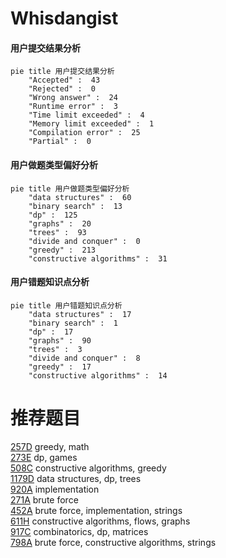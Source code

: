 # Whisdangist

<!-- tabs:start -->



#### **用户提交结果分析**

```mermaid
pie title 用户提交结果分析
    "Accepted" :  43
    "Rejected" :  0
    "Wrong answer" :  24
    "Runtime error" :  3
    "Time limit exceeded" :  4
    "Memory limit exceeded" :  1
    "Compilation error" :  25
    "Partial" :  0
```

#### **用户做题类型偏好分析**

```mermaid
pie title 用户做题类型偏好分析
    "data structures" :  60
    "binary search" :  13
    "dp" :  125
    "graphs" :  20
    "trees" :  93
    "divide and conquer" :  0
    "greedy" :  213
    "constructive algorithms" :  31
```
#### **用户错题知识点分析**

```mermaid
pie title 用户错题知识点分析
    "data structures" :  17
    "binary search" :  1
    "dp" :  17
    "graphs" :  90
    "trees" :  3
    "divide and conquer" :  8
    "greedy" :  17
    "constructive algorithms" :  14
```



<!-- tabs:end -->
# 推荐题目
[257D](https://codeforces.com/contest/257/problem/D)		greedy,
                        math		  
[273E](https://codeforces.com/contest/273/problem/E)		dp,
                        games		  
[508C](https://codeforces.com/contest/508/problem/C)		constructive algorithms,
                        greedy		  
[1179D](https://codeforces.com/contest/1179/problem/D)		data structures,
                        dp,
                        trees		  
[920A](https://codeforces.com/contest/920/problem/A)		implementation		  
[271A](https://codeforces.com/contest/271/problem/A)		brute force		  
[452A](https://codeforces.com/contest/452/problem/A)		brute force,
                        implementation,
                        strings		  
[611H](https://codeforces.com/contest/611/problem/H)		constructive algorithms,
                        flows,
                        graphs		  
[917C](https://codeforces.com/contest/917/problem/C)		combinatorics,
                        dp,
                        matrices		  
[798A](https://codeforces.com/contest/798/problem/A)		brute force,
                        constructive algorithms,
                        strings		  
